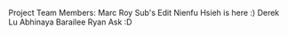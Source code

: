 Project Team Members:
Marc Roy
Sub's Edit
Nienfu Hsieh is here :)
Derek Lu
Abhinaya Barailee
Ryan Ask :D

